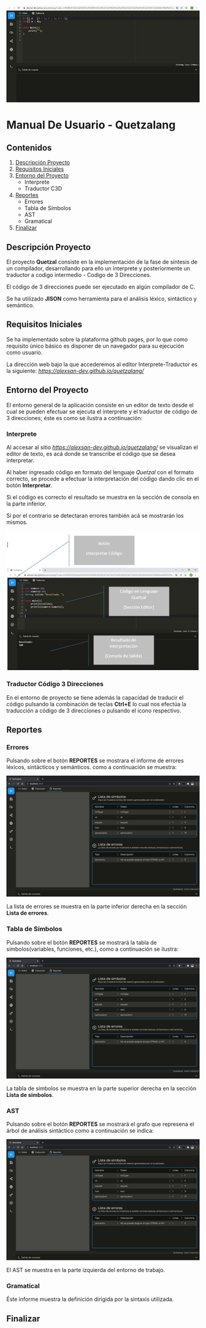 <!--Titulo-->
![image](/images/imagen00.jpg)
# **Manual De Usuario** - Quetzalang

## Contenidos

1. [Descripción Proyecto](#descripción-proyecto)
2. [Requisitos Iniciales](#requisitos-iniciales)
3. [Entorno del Proyecto](#entorno-del-proyecto)
    * Interprete
    * Traductor C3D
4. [Reportes](#reportes)
    * Errores
    * Tabla de Símbolos
    * AST
    * Gramatical 
5. [Finalizar](#finalzar)

## Descripción Proyecto
El proyecto **Quetzal** consiste en la implementación de la fase de síntesis de un compilador, desarrollando para ello un interprete y posteriormente un traductor a codigo intermedio - Codigo de 3 Direcciones.

El código de 3 direcciones puede ser ejecutado en algún compilador de C.  

Se ha utilizado **JISON** como herramienta para el análisis léxico, sintáctico y semántico.

## Requisitos Iniciales
Se ha implementado sobre la plataforma github pages, por lo que como requisito único básico es disponer de un navegador para su ejecución como usuario.

La dirección web bajo la que accederemos al editor Interprete-Traductor es la siguiente: *https://alexsan-dev.github.io/quetzalang/*

## Entorno del Proyecto
El entorno general de la aplicación consiste en un editor de texto desde el cual se pueden efectuar se ejecuta el interprete y el traductor de código de 3 direcciones; éste es como se ilustra a continuación:
<!--Imagen de Pantalla Principal-->

### Interprete
Al accesar al sitio *https://alexsan-dev.github.io/quetzalang/* se visualizan el editor de texto, es acá donde se transcribe el código que se desea interpretar.

<!--Imagen remarcando el área de editor de texto-->

Al haber ingresado código en formato del lenguaje *Quetzal* con el formato correcto, se procede a efectuar la interpretación del código dando clic en el botón **Interpretar**.

Si el código es correcto el resultado se muestra en la sección de consola en la parte inferior.

Si por el contrario se detectaran errores también acá se mostrarán los mismos.

![image](/images/interpreteOk.jpg)

### Traductor Código 3 Direcciones
En el entorno de proyecto se tiene además la capacidad de traducir el código pulsando la combinación de teclas **Ctrl+E** lo cual nos efectúa la traducción a código de 3 direcciones o pulsando el icono respectivo.

## Reportes

### Errores
Pulsando sobre el botón **REPORTES** se mostrara el informe de errores léxicos, sintácticos y semánticos. como a continuación se muestra:


![image](/images/tblsimbolOk.jpeg)

La lista de errores se muestra en la parte inferior derecha en la sección **Lista de errores**.

### Tabla de Símbolos
Pulsando sobre el botón **REPORTES** se mostrará la tabla de símbolos(variables, funciones, etc.), como a continuación se ilustra: 

![image](/images/tblsimbolOk.jpeg)

La tabla de símbolos se muestra en la parte superior derecha en la sección **Lista de simbolos**.

### AST
Pulsando sobre el botón **REPORTES** se mostrará el grafo que represena el árbol de análisis sintáctico como a continuación se indica:

![image](/images/tblsimbolOk.jpeg)

El AST se muestra en la parte izquierda del entorno de trabajo.

### Gramatical
Éste informe muestra la definición dirigida por la sintaxis utilizada.

## Finalizar







